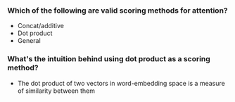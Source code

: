 ### Which of the following are valid scoring methods for attention?
* Concat/additive
* Dot product
* General

### What's the intuition behind using dot product as a scoring method?
* The dot product of two vectors in word-embedding space is a measure of similarity between them